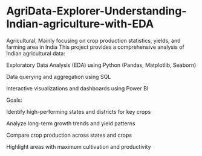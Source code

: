 # AgriData-Explorer-Understanding-Indian-agriculture-with-EDA
Agricultural, Mainly focusing on crop production statistics, yields, and farming area in India 
This project provides a comprehensive analysis of Indian agricultural data:

Exploratory Data Analysis (EDA) using Python (Pandas, Matplotlib, Seaborn)

Data querying and aggregation using SQL

Interactive visualizations and dashboards using Power BI

Goals:

Identify high-performing states and districts for key crops

Analyze long-term growth trends and yield patterns

Compare crop production across states and crops

Highlight areas with maximum cultivation and productivity
